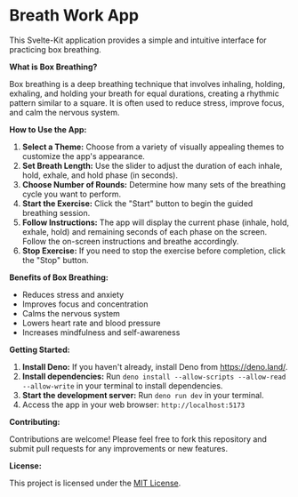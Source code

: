 # Breath Work App

This Svelte-Kit application provides a simple and intuitive interface for practicing box breathing.

**What is Box Breathing?**

Box breathing is a deep breathing technique that involves inhaling, holding, exhaling, and holding your breath for equal durations, creating a rhythmic pattern similar to a square. It is often used to reduce stress, improve focus, and calm the nervous system.

**How to Use the App:**

1. **Select a Theme:** Choose from a variety of visually appealing themes to customize the app's appearance.
2. **Set Breath Length:** Use the slider to adjust the duration of each inhale, hold, exhale, and hold phase (in seconds).
3. **Choose Number of Rounds:** Determine how many sets of the breathing cycle you want to perform.
4. **Start the Exercise:** Click the "Start" button to begin the guided breathing session.
5. **Follow Instructions:** The app will display the current phase (inhale, hold, exhale, hold) and remaining seconds of each phase on the screen. Follow the on-screen instructions and breathe accordingly.
6. **Stop Exercise:** If you need to stop the exercise before completion, click the "Stop" button.

**Benefits of Box Breathing:**

- Reduces stress and anxiety
- Improves focus and concentration
- Calms the nervous system
- Lowers heart rate and blood pressure
- Increases mindfulness and self-awareness

**Getting Started:**

1.  **Install Deno:** If you haven't already, install Deno from https://deno.land/.
2.  **Install dependencies:** Run `deno install --allow-scripts --allow-read --allow-write` in your terminal to install dependencies.
3.  **Start the development server:** Run `deno run dev` in your terminal.
4.  Access the app in your web browser: `http://localhost:5173`

**Contributing:**

Contributions are welcome! Please feel free to fork this repository and submit pull requests for any improvements or new features.

**License:**

This project is licensed under the [MIT License](LICENSE).
